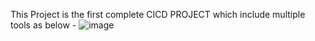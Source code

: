 This Project is the first  complete CICD PROJECT which include multiple tools as below -
  ![image](https://github.com/user-attachments/assets/8fe0f037-875a-4b24-ae29-298ea3ffaefa)
